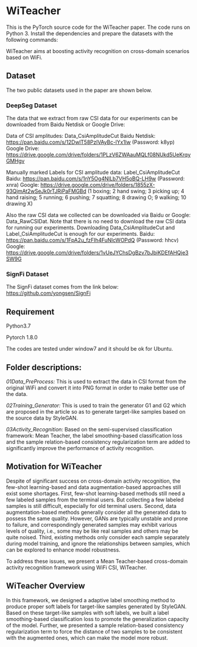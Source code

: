 # WiTeacher

This is the PyTorch source code for the WiTeacher paper. The code runs on Python 3. Install the dependencies and prepare the datasets with the following commands:

WiTeacher aims at boosting activity recognition on cross-domain scenarios based on  WiFi.

## Dataset

The two public datasets used in the paper are shown below.

### DeepSeg Dataset

The data that we extract from raw CSI data for our experiments can be downloaded from Baidu Netdisk or Google Drive:

Data of CSI amplitudes: Data_CsiAmplitudeCut
Baidu Netdisk: https://pan.baidu.com/s/12DwlT58PzlVAyBc-lYx1lw (Password: k8yp)
Google Drive: https://drive.google.com/drive/folders/1PLzV6ZWAauMQLf08NUkd5UeKrqyGMHgv

Manually marked Labels for CSI amplitude data: Label_CsiAmplitudeCut
Baidu: https://pan.baidu.com/s/1nY5Og4NlLb7VH5oBQ-LH9w (Password: xnra)
Google: https://drive.google.com/drive/folders/1855zX-93QjmAt2wSeJk0rTJRiPaFMGBd
(1	boxing; 2	hand swing; 3	picking up; 4	hand raising; 5	running; 6	pushing; 7	squatting; 8	drawing O; 9	walking; 10 drawing X)

Also the raw CSI data we collected can be downloaded via Baidu or Google: Data_RawCSIDat. Note that there is no need to download the raw CSI data for running our experiments. 
Downloading Data_CsiAmplitudeCut and Label_CsiAmplitudeCut is enough for our experiments.
Baidu: https://pan.baidu.com/s/1FpA2u_fzFIh4FuNIcWOPdQ (Password: hhcv)
Google: https://drive.google.com/drive/folders/1vUeJYChsDgBzv7bJbiKDEfAHQje3SW9G

### SignFi Dataset

The SignFi dataset comes from the link below:
https://github.com/yongsen/SignFi

## Requirement

Python3.7

Pytorch 1.8.0

The codes are tested under window7 and it should be ok for Ubuntu.

## Folder descriptions:

*01Data_PreProcess:* This is used to extract the data in CSI format from the original WiFi and convert it into PNG format in order to make better use of the data.

*02Training_Generator:* This is used to train the generator G1 and G2 which are proposed in the article so as to generate target-like samples based on the source data by StyleGAN.

*03Activity_Recognition:* Based on the semi-supervised classification framework: Mean Teacher,  the label smoothing-based classification loss and the sample relation-based
consistency regularization term are added to significantly improve the performance of activity recognition.

## Motivation for WiTeacher

Despite of significant success on cross-domain activity recognition, the few-shot learning-based and data augmentation-based approaches still exist some shortages. First, few-shot learning-based methods still need a few labeled samples from the terminal users. 
But collecting a few labeled samples is still difficult, especially for old terminal users. Second, data augmentation-based methods generally consider all the generated data to possess the same quality. However, GANs are typically unstable and prone to failure, and correspondingly generated
samples may exhibit various levels of quality, i.e., some may be like real samples and others may be quite noised. Third, existing methods only consider each sample separately during model training, and ignore the relationships between samples, which can be explored to enhance model robustness.

To address these issues, we present a Mean Teacher-based cross-domain activity recognition framework using WiFi CSI, WiTeacher.

## WiTeacher Overview

In this framework, we designed a adaptive label smoothing method to produce proper soft labels for target-like samples generated by StyleGAN. Based on these
target-like samples with soft labels, we built a label smoothing-based classification loss to promote the generalization capacity of the model. Further, we presented a sample relation-based
consistency regularization term to force the distance of two samples to be consistent with the augmented ones, which can make the model more robust.
